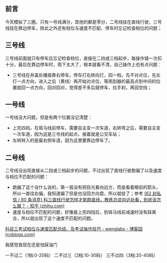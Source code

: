 ## 前言

今天模拟了三圈，只有一号线满分，其他的都是零分，二号线挂在直线行驶，三号线挂在靠边停车，除此之外还有档位与速度不匹配、停车时忘记检查档位的问题；

## 三号线

三号线前面就只有停车后忘记检查档位，直接在二挡或三档起步，每操作错一次扣十分，最后在靠边停车时，雨下太大了，根本就看不清，自己操作上也有点问题：

- 三号线在井盖处播报靠右停车，停车打右转向灯，回一档，先不对点位，先左打一点方向，进入之后（黄线）再开始对点位，等雨刮器的最高点到中间的位置就回一点方向，回对回对，觉得差不多后就停车，拉手刹，再回空挡；

## 一号线

一号线没大问题，但是有两个位置没记清楚：

- 上完四挡，在斑马线前停车，需要自主变一次车道，右转弯之后，需要自主变一次车道，因为这是三号线的起点，接着就是公交车站；
- 左转转入的是最右侧车道，因为这里要靠边停车了。

## 二号线

二号线没出现直接从二挡或三档起步的问题，不过出现了直线行驶跑偏了以及速度与档位不匹配的问题：

- 跑偏了这个没什么说的，第一我没有把目光看向远方，而是看着眼前的箭头，所以一直往右偏，我知道偏了但是也没回方向盘，所以就挂了；参考 [(62 封私信 / 80 条消息) 科三直线行驶怎样才能跑直线，教练总说向远处看，到底该怎么做？ - 知乎 (zhihu.com)](https://www.zhihu.com/question/324278700/answer/757442733)
- 速度与档位不匹配的问题，好像是上完四挡后，到斑马线前减速时没有踩离合，所以就出现了这个速度不匹配的问题。

[科目三考试档位与速度匹配总结、及考试操作技巧 - wenglabs - 博客园 (cnblogs.com)](https://www.cnblogs.com/arxive/p/5551052.html)

我感觉我现在还是怕踩油门

一不过二（1档:0-20码） 二不过三（2档:10-30码） 三不过四（3档:20-40码）